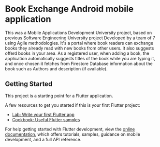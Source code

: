 # Book Exchange Android mobile application

This was a Mobile Applications Development University project, based on previous Software Engineering University project Developed by a team of 7 using Agile methodologies. It's a portal where book readers can exchange books they already read with new books from other users. It also suggests offerd books in your area. As a registered user, when adding a book, the application automatically suggests titles of the book while you are typing it, and once chosen it fetches from Firestore Database information about the book such as Authors and description (if available).

## Getting Started

This project is a starting point for a Flutter application.

A few resources to get you started if this is your first Flutter project:

- [Lab: Write your first Flutter app](https://docs.flutter.dev/get-started/codelab)
- [Cookbook: Useful Flutter samples](https://docs.flutter.dev/cookbook)

For help getting started with Flutter development, view the
[online documentation](https://docs.flutter.dev/), which offers tutorials,
samples, guidance on mobile development, and a full API reference.
